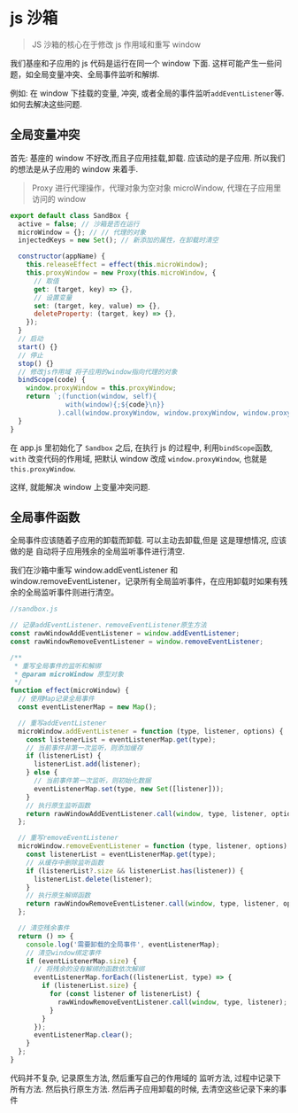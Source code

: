 # js 沙箱

> JS 沙箱的核心在于修改 js 作用域和重写 window

我们基座和子应用的 js 代码是运行在同一个 window 下面. 这样可能产生一些问题，如全局变量冲突、全局事件监听和解绑.

例如: 在 window 下挂载的变量, 冲突, 或者全局的事件监听`addEventListener`等. 如何去解决这些问题.

## 全局变量冲突

首先: 基座的 window 不好改,而且子应用挂载,卸载. 应该动的是子应用. 所以我们的想法是从子应用的 window 来着手.

> Proxy 进行代理操作，代理对象为空对象 microWindow, 代理在子应用里访问的 window

```js
export default class SandBox {
  active = false; // 沙箱是否在运行
  microWindow = {}; // // 代理的对象
  injectedKeys = new Set(); // 新添加的属性，在卸载时清空

  constructor(appName) {
    this.releaseEffect = effect(this.microWindow);
    this.proxyWindow = new Proxy(this.microWindow, {
      // 取值
      get: (target, key) => {},
      // 设置变量
      set: (target, key, value) => {},
      deleteProperty: (target, key) => {},
    });
  }
  // 启动
  start() {}
  // 停止
  stop() {}
  // 修改js作用域 将子应用的window指向代理的对象
  bindScope(code) {
    window.proxyWindow = this.proxyWindow;
    return `;(function(window, self){ 
              with(window){;${code}\n}}
            ).call(window.proxyWindow, window.proxyWindow, window.proxyWindow);`;
  }
}
```

在 app.js 里初始化了 `Sandbox` 之后, 在执行 js 的过程中, 利用`bindScope`函数, `with` 改变代码的作用域, 把默认 window 改成 `window.proxyWindow`, 也就是 `this.proxyWindow`.

这样, 就能解决 window 上变量冲突问题.

## 全局事件函数

全局事件应该随着子应用的卸载而卸载. 可以主动去卸载,但是 这是理想情况, 应该做的是 自动将子应用残余的全局监听事件进行清空.

我们在沙箱中重写 window.addEventListener 和 window.removeEventListener，记录所有全局监听事件，在应用卸载时如果有残余的全局监听事件则进行清空。

```js
//sandbox.js

// 记录addEventListener、removeEventListener原生方法
const rawWindowAddEventListener = window.addEventListener;
const rawWindowRemoveEventListener = window.removeEventListener;

/**
 * 重写全局事件的监听和解绑
 * @param microWindow 原型对象
 */
function effect(microWindow) {
  // 使用Map记录全局事件
  const eventListenerMap = new Map();

  // 重写addEventListener
  microWindow.addEventListener = function (type, listener, options) {
    const listenerList = eventListenerMap.get(type);
    // 当前事件非第一次监听，则添加缓存
    if (listenerList) {
      listenerList.add(listener);
    } else {
      // 当前事件第一次监听，则初始化数据
      eventListenerMap.set(type, new Set([listener]));
    }
    // 执行原生监听函数
    return rawWindowAddEventListener.call(window, type, listener, options);
  };

  // 重写removeEventListener
  microWindow.removeEventListener = function (type, listener, options) {
    const listenerList = eventListenerMap.get(type);
    // 从缓存中删除监听函数
    if (listenerList?.size && listenerList.has(listener)) {
      listenerList.delete(listener);
    }
    // 执行原生解绑函数
    return rawWindowRemoveEventListener.call(window, type, listener, options);
  };

  // 清空残余事件
  return () => {
    console.log('需要卸载的全局事件', eventListenerMap);
    // 清空window绑定事件
    if (eventListenerMap.size) {
      // 将残余的没有解绑的函数依次解绑
      eventListenerMap.forEach((listenerList, type) => {
        if (listenerList.size) {
          for (const listener of listenerList) {
            rawWindowRemoveEventListener.call(window, type, listener);
          }
        }
      });
      eventListenerMap.clear();
    }
  };
}
```

代码并不复杂, 记录原生方法, 然后重写自己的作用域的 监听方法, 过程中记录下 所有方法. 然后执行原生方法. 然后再子应用卸载的时候, 去清空这些记录下来的事件
